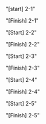 "[start] 2-1"

"[Finish] 2-1"

"[Start] 2-2"

"[Finish] 2-2"

"[Start] 2-3"

"[Finish] 2-3"

 "[Start] 2-4"

 "[Finish] 2-4"

 "[Start] 2-5"
 
 "[Finish] 2-5"